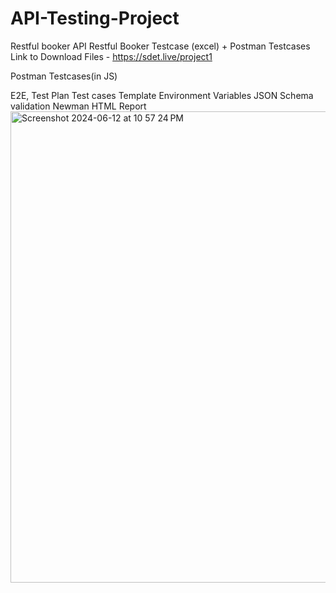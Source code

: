 # API-Testing-Project
Restful booker API
Restful Booker Testcase (excel) + Postman Testcases
Link to Download Files - https://sdet.live/project1

Postman Testcases(in JS)


E2E, Test Plan
Test cases Template
Environment Variables
JSON Schema validation
Newman HTML Report
<img width="754" alt="Screenshot 2024-06-12 at 10 57 24 PM" src="https://github.com/Kalpita-5/API-Testing-Project/assets/171862751/a9901560-e5ba-4949-897e-d32131352251">
